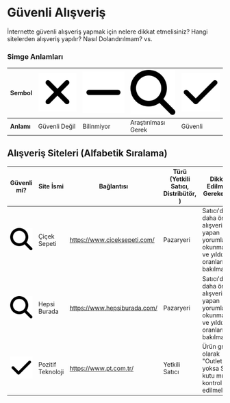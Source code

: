 # Güvenli Alışveriş
İnternette güvenli alışveriş yapmak için nelere dikkat etmelisiniz? Hangi sitelerden alışveriş yapılır? Nasıl Dolandırılmam? vs.

### Simge Anlamları

<!--
| Sembol | Anlamı |
| - | - |
| [![değil](assets/xmark.svg)](##) | Değil |
| [![bilinmiyor](assets/minus.svg)](##) | Bilinmiyor |
| [![araştırılması gerek](assets/magnifying-glass.svg)](##) | Araştırılması Gerek |
| [![güvenli](assets/check.svg)](##)  | Güvenli | -->

| Sembol | [![değil](assets/xmark.svg)](##) | [![bilinmiyor](assets/minus.svg)](##) | [![bilinmiyor](assets/magnifying-glass.svg)](##) | [![güvenli](assets/check.svg)](##) |
| - | - | - | - | - |
| **Anlamı** | Güvenli Değil | Bilinmiyor | Araştırılması Gerek | Güvenli |


## Alışveriş Siteleri (Alfabetik Sıralama)

| Güvenli mi? | Site İsmi    | Bağlantısı  | Türü (Yetkili Satıcı, Distribütör, ) | Dikkat Edilmesi Gerekenler | 
| ------------ | ------------ | ----------- | ----------- | ----------- |
| [![araştırılması gerek](assets/magnifying-glass.svg)](##) | Çiçek Sepeti | https://www.ciceksepeti.com/ | Pazaryeri   | Satıcı'dan daha önce alışveriş yapan yorumları okunmalı ve yıldız oranlarına bakılmalıdır. |
| [![araştırılması gerek](assets/magnifying-glass.svg)](##) | Hepsi Burada | https://www.hepsiburada.com/ | Pazaryeri   | Satıcı'dan daha önce alışveriş yapan yorumları okunmalı ve yıldız oranlarına bakılmalıdır. |
| [![güvenli](assets/check.svg)](##)  | Pozitif Teknoloji | https://www.pt.com.tr/ | Yetkili Satıcı | Ürün grubu olarak "Outlet mi yoksa Sıfır kutu mu" kontrol edilmelidir. |
